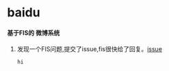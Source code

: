 baidu 
=====
<h4>基于FIS的 微博系统</h4>
<ol>
  <li>发现一个FIS问题,提交了issue,fis很快给了回复。<a href="https://github.com/fex-team/fis/issues/137">issue</a></li>
<p><code>hi</code></p>
